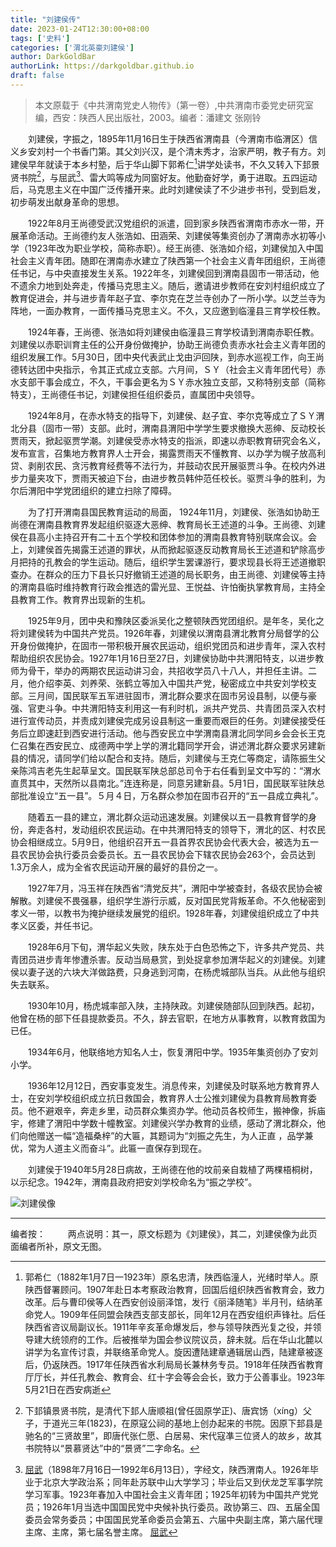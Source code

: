 ```yaml
---
title: "刘建侯传"
date: 2023-01-24T12:30:00+08:00
tags: ['史料']
categories: ['渭北英豪刘建侯']
author: DarkGoldBar
authorLink: https://darkgoldbar.github.io
draft: false
---
```


> 本文原载于《中共渭南党史人物传》（第一卷）,中共渭南市委党史研究室编，西安：陕西人民出版社，2003。编者：潘建文 张刚铃

　　刘建侯，字振之，1895年11月16日生于陕西省渭南县（今渭南市临渭区）信义乡安刘村一个书香门第。其父刘兴汉，是个清末秀才，治家严明，教子有方。刘建侯早年就读于本乡村塾，后于华山脚下郭希仁[^1]讲学处读书，不久又转入下邽景贤书院[^2]，与屈武[^3]、雷大鸣等成为同窗好友。他勤奋好学，勇于进取。五四运动后，马克思主义在中国广泛传播开来。此时刘建侯读了不少进步书刊，受到启发，初步萌发出献身革命的思想。

　　1922年8月王尚德受武汉党组织的派遣，回到家乡陕西省渭南市赤水一带，开展革命活动。王尚德约友人张浩如、田涵荣、刘建侯等集资创办了渭南赤水初等小学（1923年改为职业学校，简称赤职）。经王尚德、张浩如介绍，刘建侯加入中国社会主义青年团。随即在渭南赤水建立了陕西第一个社会主义青年团组织，王尚德任书记，与中央直接发生关系。1922年冬，刘建侯回到渭南县固市一带活动，他不遗余力地到处奔走，传播马克思主义。随后，邀请进步教师在安刘村组织成立了教育促进会，并与进步青年赵子宜、李尔克在芝兰寺创办了一所小学。以芝兰寺为阵地，一面办教育，一面传播马克思主义。不久，又应邀到临潼县三育学校任教。

　　1924年春，王尚德、张浩如将刘建侯由临潼县三育学校请到渭南赤职任教。刘建侯以赤职训育主任的公开身份做掩护，协助王尚德负责赤水社会主义青年团的组织发展工作。5月30日，团中央代表武止戈由沪回陕，到赤水巡视工作，向王尚德转达团中央指示，令其正式成立支部。六月间，ＳＹ（社会主义青年团代号）赤水支部干事会成立，不久，干事会更名为ＳＹ赤水独立支部，又称特别支部（简称特支），王尚德任书记，刘建侯担任组织委员，直属团中央领导。

　　1924年8月，在赤水特支的指导下，刘建侯、赵子宜、李尔克等成立了ＳＹ渭北分县（固市一带）支部。此时，渭南县渭阳中学学生要求撤换大恶绅、反动校长贾雨天，掀起驱贾学潮。刘建侯受赤水特支的指派，即速以赤职教育研究会名义，发布宣言，召集地方教育界人士开会，揭露贾雨天不懂教育、以办学为幌子放高利贷、剥削农民、贪污教育经费等不法行为，并鼓动农民开展驱贾斗争。在校内外进步力量夹攻下，贾雨天被迫下台，由进步教员韩仲范任校长。驱贾斗争的胜利，为尔后渭阳中学党团组织的建立扫除了障碍。

　　为了打开渭南县国民教育运动的局面， 1924年11月，刘建侯、张浩如协助王尚德在渭南县教育界发起组织驱逐大恶绅、教育局长王述道的斗争。王尚德、刘建侯在县高小主持召开有二十五个学校和团体参加的渭南县教育特别联席会议。会上，刘建侯首先揭露王述道的罪状，从而掀起驱逐反动教育局长王述道和铲除高步月把持的孔教会的学生运动。随后，组织学生罢课游行，要求现县长将王述道撤职查办。在群众的压力下县长只好撤销王述道的局长职务，由王尚德、刘建侯等主持的渭南县临时维持教育行政会推选的雷光显、王悦益、许怕衡执掌教育局，主持全县教育工作。教育界出现新的生机。

　　1925年9月，团中央和豫陕区委派吴化之整顿陕西党团组织。是年冬，吴化之将刘建侯转为中国共产党员。1926年春，刘建侯以渭南县渭北教育分局督学的公开身份做掩护，在固市一带积极开展农民运动，组织党团员和进步青年，深入农村帮助组织农民协会。1927年1月16日至27日，刘建侯协助中共渭阳特支，以进步教师为骨干，举办的两期农民运动讲习会，共招收学员八十八人，并担任主讲。二月，他介绍李英、刘养荣、张鹤立等加入中国共产党，秘密成立中共安刘学校支部。三月间，国民联军五军进驻固市，渭北群众要求在固市另设县制，以便与豪强、官吏斗争。中共渭阳特支利用这一有利时机，派共产党员、共青团员深入农村进行宣传动员，并责成刘建侯完成另设县制这一重要而艰巨的任务。刘建侯接受任务后立即速赶到西安进行活动。他与西安民立中学渭南县渭北同学同乡会会长王克仁召集在西安民立、成德两中学上学的渭北籍同学开会，讲述渭北群众要求另建新县的情况，请同学们给以配合和支持。随后，刘建侯与王克仁等商定，请陈振生父亲陈鸿吉老先生起草呈文。国民联军陕总部总司令于右任看到呈文中写的：“渭水直贯其中，天然所以县南北。”连连称是，同意另建新县。5月1日，国民联军驻陕总部批准设立“五一县”。５月４日，万名群众参加在固市召开的“五一县成立典礼”。

　　随着五一县的建立，渭北群众运动迅速发展。刘建侯以五一县教育督学的身份，奔走各村，发动组织农民运动。在中共渭阳特支的领导下，渭北的区、村农民协会相继成立。5月9日，他组织召开五一县首界农民协会代表大会，被选为五一县农民协会执行委员会委员长。五一县农民协会下辖农民协会263个，会员达到1.3万余人，成为全省农民运动开展的最好的县份之一。

　　1927年7月，冯玉祥在陕西省“清党反共”，渭阳中学被查封，各级农民协会被解散。刘建侯不畏强暴，组织学生游行示威，反对国民党背叛革命。不久他秘密到孝义一带，以教书为掩护继续发展党的组织。1928年春，刘建侯组织成立了中共孝义区委，并任书记。

　　1928年6月下旬，渭华起义失败，陕东处于白色恐怖之下，许多共产党员、共青团员进步青年惨遭杀害。反动当局悬赏，到处捉拿参加渭华起义的刘建侯。刘建侯以妻子送的六块大洋做路费，只身逃到河南，在杨虎城部队当兵。从此他与组织失去联系。

　　1930年10月，杨虎城率部入陕，主持陕政。刘建侯随部队回到陕西。起初，他曾在杨的部下任县提款委员。不久，辞去官职，在地方从事教育，以教育救国为已任。

　　1934年6月，他联络地方知名人士，恢复渭阳中学。1935年集资创办了安刘小学。

　　1936年12月12日，西安事变发生。消息传来，刘建侯及时联系地方教育界人士，在安刘学校组织成立抗日救国会，教育界人士公推刘建侯为县教育局教育委员。他不避艰辛，奔走乡里，动员群众集资办学。他动员各校师生，搬神像，拆庙宇，修建了渭阳中学数十幢教室。刘建侯兴学办教育的业绩，感动了渭北群众，他们向他赠送一幅“造福桑梓”的大匾，其题词为“刘振之先生，为人正直 ，品学兼优，常为人道主义而奋斗”。此匾一直保存到现在。


　　刘建侯于1940年5月28日病故，王尚德在他的坟前亲自栽植了两棵梧桐树，以示纪念。1942年，渭南县政府把安刘学校命名为“振之学校”。

![刘建侯像](/images/ljh/刘建侯像.jpg)

---------------------------------------

编者按：　
　
两点说明：其一，原文标题为《刘建侯》，其二，刘建侯像为此页面编者所补，原文无图。

[^1]: 郭希仁（1882年1月7日一1923年）原名忠清，陕西临潼人，光绪时举人。原陕西督署顾问。1907年赴日本考察政治教育，回国后组织陕西省教育会，致力改革。后与曹印侯等人在西安创设丽泽馆，发行《丽泽随笔》半月刊，结纳革命党人。1909年任同盟会陕西支部支部长，同年12月在西安组织声锋社。后任陕西省咨议局副议长。1911年辛亥革命爆发后，参与领导陕西光复之役，并领导建大统领府的工作。后被推举为国会参议院议员，辞未就。后在华山北麓以讲学为名宣传讨袁，并联络革命党人。旋因遭陆建章通辑居山西，陆建章被逐后，仍返陕西。1917年任陕西省水利局局长兼林务专员。1918年任陕西省教育厅厅长，并任孔教会、教育会、红十字会等会会长，致力于公善事业。1923年5月21日在西安病逝

[^2]: 下邽镇景贤书院，是清代下邽人唐顺祖(曾任固原学正)、唐宾饧（xíng）父子，于道光三年(1823)，在原寇公祠的基地上创办起来的书院。因原下邽县是驰名的“三贤故里”，即唐代张仁愿、白居易、宋代寇凖三位贤人的故乡，故其书院特以“景慕贤达”中的“景贤”二字命名。

[^3]: [屈武](http://dfz.shaanxi.gov.cn/sqzlk/dqcs/dacswz/shaanxi/zgsxlsrw1/201706/t20170616_911379.html)（1898年7月16日—1992年6月13日），字经文，陕西渭南人。1926年毕业于北京大学政治系；同年赴苏联中山大学学习；毕业后又到伏龙芝军事学院学习军事。1923年春加入中国社会主义青年团；1925年初转为中国共产党党员；1926年1月当选中国国民党中央候补执行委员。政协第三、四、五届全国委员会常务委员；中国国民党革命委员会第五、六届中央副主席，第六届代理主席、主席，第七届名誉主席。
[屈武](http://dfz.shaanxi.gov.cn/sqzlk/dqcs/dacswz/shaanxi/zgsxlsrw1/201706/t20170616_911379.html)
